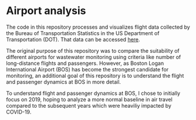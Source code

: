 # Airport analysis

The code in this repository processes and visualizes flight data collected by the Bureau of Transportation Statistics in the US Department of Transportation (DOT). That data can be accessed [here](https://www.transtats.bts.gov/Tables.asp?QO_VQ=EEE&QO_anzr=Nv4%FDPn44vr4%FDf6n6v56vp5%FD%FLS14z%FDHE%FDg4nssvp%FM-%FDNyy%FDPn44vr45&QO_fu146_anzr=Nv4%FDPn44vr45).  

The original purpose of this repository was to compare the suitability of different airports for wastewater monitoring using criteria like number of long-distance flights and passengers. However, as Boston Logan International Airport (BOS) has become the strongest candidate for monitoring, an additional goal of this repository is to understand the flight and passenger dynamics at BOS in more detail.  

To understand flight and passenger dynamics at BOS, I chose to initially focus on 2019, hoping to analyze a more normal baseline in air travel compared to the subsequent years which were heaviliy impacted by COVID-19.   
